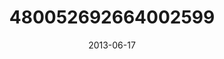 ---
title: "480052692664002599"
cover: "2013-06-17 15.26.02 480052692664002599_46248401"
photo: "2013-06-17 15.26.02 480052692664002599_46248401"
date: "2013-06-17"
type: "photo"
---